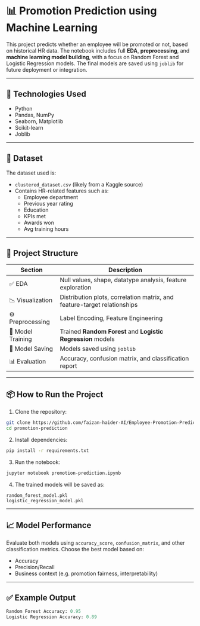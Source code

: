 
# 📊 Promotion Prediction using Machine Learning

This project predicts whether an employee will be promoted or not, based on historical HR data. The notebook includes full **EDA**, **preprocessing**, and **machine learning model building**, with a focus on Random Forest and Logistic Regression models. The final models are saved using `joblib` for future deployment or integration.

---

## 🔧 Technologies Used

- Python
- Pandas, NumPy
- Seaborn, Matplotlib
- Scikit-learn
- Joblib

---

## 📁 Dataset

The dataset used is:
- `clustered_dataset.csv` (likely from a Kaggle source)
- Contains HR-related features such as:
  - Employee department
  - Previous year rating
  - Education
  - KPIs met
  - Awards won
  - Avg training hours

---

## 📌 Project Structure

| Section         | Description                                                    |
|----------------|----------------------------------------------------------------|
| ✅ EDA          | Null values, shape, datatype analysis, feature exploration     |
| 📉 Visualization| Distribution plots, correlation matrix, and feature-target relationships |
| ⚙️ Preprocessing | Label Encoding, Feature Engineering                           |
| 🤖 Model Training | Trained **Random Forest** and **Logistic Regression** models  |
| 💾 Model Saving | Models saved using `joblib`                                    |
| 📊 Evaluation   | Accuracy, confusion matrix, and classification report         |

---

## 📦 How to Run the Project

1. Clone the repository:

```bash
git clone https://github.com/faizan-haider-AI/Employee-Promotion-Prediction
cd promotion-prediction
```

2. Install dependencies:

```bash
pip install -r requirements.txt
```

3. Run the notebook:

```bash
jupyter notebook promotion-prediction.ipynb
```

4. The trained models will be saved as:

```
random_forest_model.pkl
logistic_regression_model.pkl
```

---

## 📈 Model Performance

Evaluate both models using `accuracy_score`, `confusion_matrix`, and other classification metrics. Choose the best model based on:

- Accuracy
- Precision/Recall
- Business context (e.g. promotion fairness, interpretability)

---

## ✅ Example Output

```python
Random Forest Accuracy: 0.95
Logistic Regression Accuracy: 0.89
```
